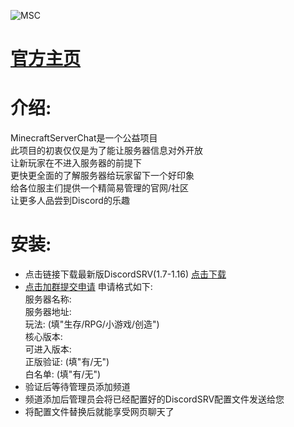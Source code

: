 ![MSC](https://ftp.bmp.ovh/imgs/2020/08/3565a01a366bbc44.png "MinecraftServerChat")  
# [**官方主页**](https://discord.gg/fSWTMj7)  
# 介绍:  
MinecraftServerChat是一个公益项目  
此项目的初衷仅仅是为了能让服务器信息对外开放  
让新玩家在不进入服务器的前提下  
更快更全面的了解服务器给玩家留下一个好印象  
给各位服主们提供一个精简易管理的官网/社区  
让更多人品尝到Discord的乐趣
# 安装:
* 点击链接下载最新版DiscordSRV(1.7-1.16) [点击下载](https://www.spigotmc.org/resources/discordsrv.18494/download?version=342961)  
* [点击加群提交申请](https://qm.qq.com/cgi-bin/qm/qr?k=9RUcAdkDc_KlwnLHS7sI_RJo3CzWlcE1&jump_from=webapi) 申请格式如下:   
    服务器名称:  
    服务器地址:  
    玩法:  (填"生存/RPG/小游戏/创造")  
    核心版本:  
    可进入版本:  
    正版验证:  (填"有/无")  
    白名单:   (填"有/无")  
* 验证后等待管理员添加频道
* 频道添加后管理员会将已经配置好的DiscordSRV配置文件发送给您
* 将配置文件替换后就能享受网页聊天了
